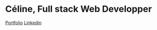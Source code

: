 # Céline, Full stack Web Developper

[Portfolio](https://www.celinewu.fr)
[Linkedin](https://www.linkedin.com/in/wu-celine)